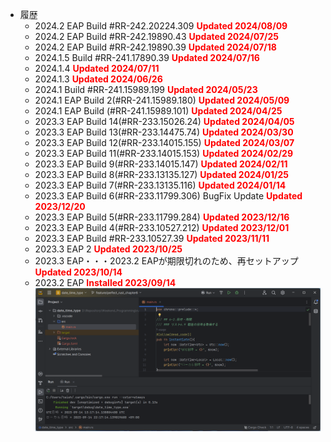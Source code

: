 - 履歴
  - 2024.2 EAP Build #RR-242.20224.309 <span style="color: red;">**Updated 2024/08/09**</span>
  - 2024.2 EAP Build #RR-242.19890.43 <span style="color: red;">**Updated 2024/07/25**</span>
  - 2024.2 EAP Build #RR-242.19890.39 <span style="color: red;">**Updated 2024/07/18**</span>
  - 2024.1.5 Build #RR-241.17890.39 <span style="color: red;">**Updated 2024/07/16**</span>
  - 2024.1.4 <span style="color: red;">**Updated 2024/07/11**</span>
  - 2024.1.3 <span style="color: red;">**Updated 2024/06/26**</span>
  - 2024.1 Build #RR-241.15989.199 <span style="color: red;">**Updated 2024/05/23**</span>
  - 2024.1 EAP Build 2(#RR-241.15989.180) <span style="color: red;">**Updated 2024/05/09**</span>
  - 2024.1 EAP Build (#RR-241.15989.101) <span style="color: red;">**Updated 2024/04/25**</span>
  - 2023.3 EAP Build 14(#RR-233.15026.24) <span style="color: red;">**Updated 2024/04/05**</span>
  - 2023.3 EAP Build 13(#RR-233.14475.74) <span style="color: red;">**Updated 2024/03/30**</span>
  - 2023.3 EAP Build 12(#RR-233.14015.155) <span style="color: red;">**Updated 2024/03/07**</span>
  - 2023.3 EAP Build 11(#RR-233.14015.153) <span style="color: red;">**Updated 2024/02/29**</span>
  - 2023.3 EAP Build 9(#RR-233.14015.147) <span style="color: red;">**Updated 2024/02/11**</span>
  - 2023.3 EAP Build 8(#RR-233.13135.127) <span style="color: red;">**Updated 2024/01/25**</span>
  - 2023.3 EAP Build 7(#RR-233.13135.116) <span style="color: red;">**Updated 2024/01/14**</span>
  - 2023.3 EAP Build 6(#RR-233.11799.306) BugFix Update <span style="color: red;">**Updated 2023/12/20**</span>
  - 2023.3 EAP Build 5(#RR-233.11799.284) <span style="color: red;">**Updated 2023/12/16**</span>
  - 2023.3 EAP Build 4(#RR-233.10527.212) <span style="color: red;">**Updated 2023/12/01**</span>
  - 2023.3 EAP Build #RR-233.10527.39 <span style="color: red;">**Updated 2023/11/11**</span>
  - 2023.3 EAP 2 <span style="color: red;">**Updated 2023/10/25**</span>
  - 2023.3 EAP・・・2023.2 EAPが期限切れのため、再セットアップ <span style="color: red;">**Updated 2023/10/14**</span>
  - 2023.2 EAP <span style="color: red;">**Installed 2023/09/14**</span>
    ![2023.2 EAP](../images/rust/20230914_RustRover2023.2.png)
